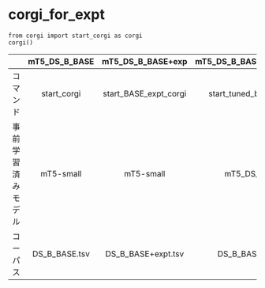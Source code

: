 # corgi_for_expt

```
from corgi import start_corgi as corgi
corgi()
```

|                    | mT5_DS_B_BASE | mT5_DS_B_BASE+exp     | mT5_DS_B_BASE_tuned_by_exp  | 
| :------------------: | :-------------: | :---------------------: | :---------------------------: | 
| コマンド           | start_corgi   | start_BASE_expt_corgi | start_tuned_by_expt_corgi   | 
| 事前学習済みモデル | mT5-small     | mT5-small             | mT5_DS_B_BASE               | 
| コーパス           | DS_B_BASE.tsv | DS_B_BASE+expt.tsv    | DS_B_BASE+expt.tsv          | 
